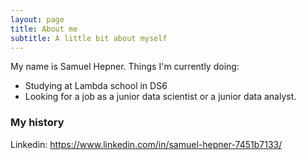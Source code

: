 ```yaml
---
layout: page
title: About me
subtitle: A little bit about myself
---
```


My name is Samuel Hepner. Things I'm currently doing:

- Studying at Lambda school in DS6
- Looking for a job as a junior data scientist or a junior data analyst.

### My history

Linkedin: https://www.linkedin.com/in/samuel-hepner-7451b7133/ 
